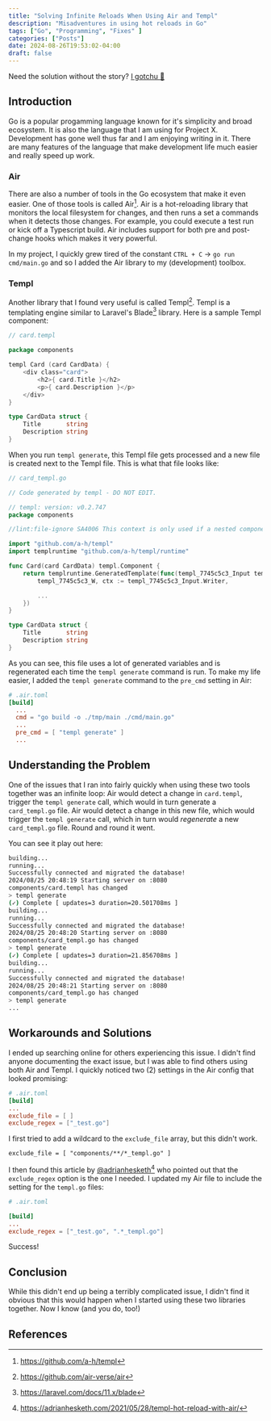 ```yaml
---
title: "Solving Infinite Reloads When Using Air and Templ"
description: "Misadventures in using hot reloads in Go"
tags: ["Go", "Programming", "Fixes" ]
categories: ["Posts"]
date: 2024-08-26T19:53:02-04:00
draft: false
---
```


Need the solution without the story? [I gotchu 👊](#workarounds-and-solutions)

## Introduction

Go is a popular progamming language known for it's simplicity and broad ecosystem. It is also the language that I am using for Project X. Development has gone well thus far and I am enjoying writing in it. There are many features of the language that make development life much easier and really speed up work.

### Air

There are also a number of tools in the Go ecosystem that make it even easier. One of those tools is called Air[^1]. Air is a hot-reloading library that monitors the local filesystem for changes, and then runs a set a commands when it detects those changes. For example, you could execute a test run or kick off a Typescript build. Air includes support for both pre and post-change hooks which makes it very powerful.

In my project, I quickly grew tired of the constant `CTRL + C` → `go run cmd/main.go` and so I added the Air library to my (development) toolbox.

### Templ

Another library that I found very useful is called Templ[^2]. Templ is a templating engine similar to Laravel's Blade[^3] library. Here is a sample Templ component:

```go
// card.templ

package components

templ Card (card CardData) {
    <div class="card">
        <h2>{ card.Title }</h2>
        <p>{ card.Description }</p>
    </div>
}

type CardData struct {
    Title       string
    Description string
}
```

When you run `templ generate`, this Templ file gets processed and a new file is created next to the Templ file. This is what that file looks like:

```go
// card_templ.go

// Code generated by templ - DO NOT EDIT.

// templ: version: v0.2.747
package components

//lint:file-ignore SA4006 This context is only used if a nested component is present.

import "github.com/a-h/templ"
import templruntime "github.com/a-h/templ/runtime"

func Card(card CardData) templ.Component {
	return templruntime.GeneratedTemplate(func(templ_7745c5c3_Input templruntime.GeneratedComponentInput) (templ_7745c5c3_Err error) {
		templ_7745c5c3_W, ctx := templ_7745c5c3_Input.Writer,

		...
	})
}

type CardData struct {
	Title       string
	Description string
}
```

As you can see, this file uses a lot of generated variables and is regenerated each time the `templ generate` command is run. To make my life easier, I added the `templ generate` command to the `pre_cmd` setting in Air:

```toml
# .air.toml
[build]
  ...
  cmd = "go build -o ./tmp/main ./cmd/main.go"
  ...
  pre_cmd = [ "templ generate" ]
  ...
```

## Understanding the Problem

One of the issues that I ran into fairly quickly when using these two tools together was an infinite loop: Air would detect a change in `card.templ`, trigger the `templ generate` call, which would in turn generate a `card_templ.go` file. Air would detect a change in this new file, which would trigger the `templ generate` call, which in turn would _regenerate_ a new `card_templ.go` file. Round and round it went.

You can see it play out here:

```bash
building...
running...
Successfully connected and migrated the database!
2024/08/25 20:48:19 Starting server on :8080
components/card.templ has changed
> templ generate
(✓) Complete [ updates=3 duration=20.501708ms ]
building...
running...
Successfully connected and migrated the database!
2024/08/25 20:48:20 Starting server on :8080
components/card_templ.go has changed
> templ generate
(✓) Complete [ updates=3 duration=21.856708ms ]
building...
running...
Successfully connected and migrated the database!
2024/08/25 20:48:21 Starting server on :8080
components/card_templ.go has changed
> templ generate
...
```

## Workarounds and Solutions

I ended up searching online for others experiencing this issue. I didn't find anyone documenting the exact issue, but I was able to find others using both Air and Templ. I quickly noticed two (2) settings in the Air config that looked promising:

```toml
# .air.toml
[build]
...
exclude_file = [ ]
exclude_regex = ["_test.go"]
```

I first tried to add a wildcard to the `exclude_file` array, but this didn't work.

`exclude_file = [ "components/**/*_templ.go" ]`

I then found this article by [@adrianhesketh](https://x.com/adrianhesketh)[^4] who pointed out that the `exclude_regex` option is the one I needed. I updated my Air file to include the setting for the `templ.go` files:

```toml
# .air.toml

[build]
...
exclude_regex = ["_test.go", ".*_templ.go"]
```

Success!

## Conclusion

While this didn't end up being a terribly complicated issue, I didn't find it obvious that this would happen when I started using these two libraries together. Now I know (and you do, too!)

## References

[^1]: https://github.com/a-h/templ
[^2]: https://github.com/air-verse/air
[^3]: https://laravel.com/docs/11.x/blade
[^4]: https://adrianhesketh.com/2021/05/28/templ-hot-reload-with-air/
